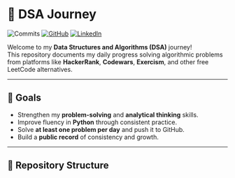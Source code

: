 # 🧩 DSA Journey

![Commits](https://img.shields.io/github/commit-activity/m/Youcef3939/dsa-journey?style=flat-square&logo=github)
[![GitHub](https://img.shields.io/badge/GitHub-Youcef3939-black?logo=github)](https://github.com/Youcef3939)
[![LinkedIn](https://img.shields.io/badge/LinkedIn-Youcef%20Chalbi-blue?logo=linkedin)](https://linkedin.com/in/youcefchalbi)

Welcome to my **Data Structures and Algorithms (DSA)** journey!  
This repository documents my daily progress solving algorithmic problems from platforms like **HackerRank**, **Codewars**, **Exercism**, and other free LeetCode alternatives.

---

## 🚀 Goals
- Strengthen my **problem-solving** and **analytical thinking** skills.  
- Improve fluency in **Python** through consistent practice.  
- Solve **at least one problem per day** and push it to GitHub.  
- Build a **public record** of consistency and growth.  

---

## 📂 Repository Structure
